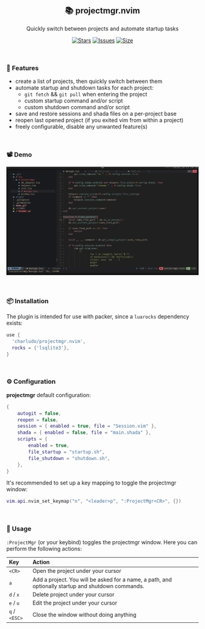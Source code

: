 <p align="center">
  <h2 align="center">📚 projectmgr.nvim</h2>
</p>

<p align="center">
	Quickly switch between projects and automate startup tasks
</p>

<p align="center">
	<a href="https://github.com/charludo/projectmgr.nvim/stargazers">
		<img alt="Stars" src="https://img.shields.io/github/stars/charludo/projectmgr.nvim?style=for-the-badge&logo=starship&color=C9CBFF&logoColor=F3B562&labelColor=302D41"></a>
	<a href="https://github.com/charludo/projectmgr.nvim/issues">
		<img alt="Issues" src="https://img.shields.io/github/issues/charludo/projectmgr.nvim?style=for-the-badge&logo=bilibili&color=F5E0DC&logoColor=F06060&labelColor=302D41"></a>
	<a href="https://github.com/charludo/projectmgr.nvim">
		<img alt="Size" src="https://img.shields.io/github/repo-size/charludo/projectmgr.nvim?color=8CBEB2&label=SIZE&logo=codesandbox&style=for-the-badge&logoColor=D9E0EE&labelColor=302D41"/></a>
</p>

&nbsp;

### 📜 Features

- create a list of projects, then quickly switch between them
- automate startup and shutdown tasks for each project:
  - `git fetch` && `git pull` when entering the project
  - custom startup command and/or script
  - custom shutdown command and/or script
- save and restore sessions and shada files on a per-project base
- reopen last opened project (if you exited vim from within a project)
- freely configurable, disable any unwanted feature(s)

&nbsp;

### 📽 Demo

![Demo Gif](https://raw.githubusercontent.com/charludo/media-storage/main/demo.gif)

&nbsp;

### 📦 Installation

The plugin is intended for use with packer, since a `luarocks` dependency exists:

```lua
use {
  'charludo/projectmgr.nvim',
  rocks = {'lsqlite3'},
}
```

&nbsp;

### ⚙️ Configuration

**projectmgr** default configuration:

```lua
{
    autogit = false,
	reopen = false,
	session = { enabled = true, file = "Session.vim" },
	shada = { enabled = false, file = "main.shada" },
	scripts = {
		enabled = true,
		file_startup = "startup.sh",
		file_shutdown = "shutdown.sh",
	},
}
```

It's recommended to set up a key mapping to toggle the projectmgr window:

```lua
vim.api.nvim_set_keymap("n", "<leader>p", ":ProjectMgr<CR>", {})
```

&nbsp;

### 🦑 Usage

`:ProjectMgr` (or your keybind) toggles the projectmgr window. Here you can perform the following actions:

| Key           | Action                                                                                             |
| :------------ | :------------------------------------------------------------------------------------------------- |
| `<CR>`        | Open the project under your cursor                                                                 |
| `a`           | Add a project. You will be asked for a name, a path, and optionally startup and shutdown commands. |
| `d` / `x`     | Delete project under your cursor                                                                   |
| `e` / `u`     | Edit the project under your cursor                                                                 |
| `q` / `<ESC>` | Close the window without doing anything                                                            |

&nbsp;
